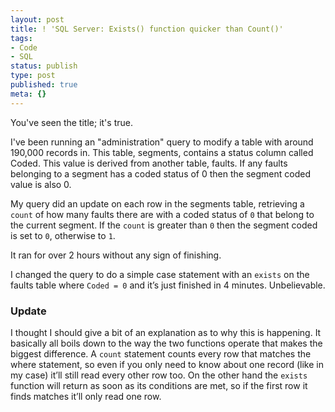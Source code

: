 ```yaml
---
layout: post
title: ! 'SQL Server: Exists() function quicker than Count()'
tags:
- Code
- SQL
status: publish
type: post
published: true
meta: {}
---
```

You've seen the title; it's true.

I've been running an "administration" query to modify a table with around 190,000 records in. This table, segments, contains a status column called Coded. This value is derived from another table, faults. If any faults belonging to a segment has a coded status of 0 then the segment coded value is also 0.

My query did an update on each row in the segments table, retrieving a `count` of how many faults there are with a coded status of `0` that belong to the current segment. If the `count` is greater than `0` then the segment coded is set to `0`, otherwise to `1`.

It ran for over 2 hours without any sign of finishing.

I changed the query to do a simple case statement with an `exists` on the faults table where `Coded = 0` and it’s just finished in 4 minutes. Unbelievable.

### Update

I thought I should give a bit of an explanation as to why this is happening. It basically all boils down to the way the two functions operate that makes the biggest difference. A `count` statement counts every row that matches the where statement, so even if you only need to know about one record (like in my case) it’ll still read every other row too. On the other hand the `exists` function will return as soon as its conditions are met, so if the first row it finds matches it’ll only read one row.